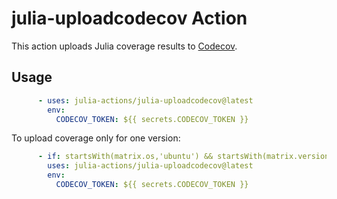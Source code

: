 # julia-uploadcodecov Action

This action uploads Julia coverage results to [Codecov](https://codecov.io/).

## Usage

```yaml
      - uses: julia-actions/julia-uploadcodecov@latest
        env:
          CODECOV_TOKEN: ${{ secrets.CODECOV_TOKEN }}
```

To upload coverage only for one version:

```yaml
      - if: startsWith(matrix.os,'ubuntu') && startsWith(matrix.version,'1.4') 
        uses: julia-actions/julia-uploadcodecov@latest
        env:
          CODECOV_TOKEN: ${{ secrets.CODECOV_TOKEN }}
```
